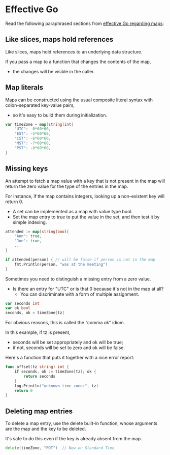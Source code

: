 # Effective Go

Read the following paraphrased sections from [effective Go regarding maps](https://go.dev/doc/effective_go#maps):

## Like slices, maps hold references

Like slices, maps hold references to an underlying data structure.

If you pass a map to a function that changes the contents of the map,

- the changes will be visible in the caller.

## Map literals

Maps can be constructed using the usual composite literal syntax with colon-separated key-value pairs,

- so it's easy to build them during initialization.

```go
var timeZone = map[string]int{
    "UTC":  0*60*60,
    "EST": -5*60*60,
    "CST": -6*60*60,
    "MST": -7*60*60,
    "PST": -8*60*60,
}
```

## Missing keys

An attempt to fetch a map value with a key that is not present in the map will return the zero value for the type of the entries in the map.

For instance, if the map contains integers, looking up a non-existent key will return 0.

- A set can be implemented as a map with value type bool.
- Set the map entry to true to put the value in the set, and then test it by simple indexing.

```go
attended := map[string]bool{
    "Ann": true,
    "Joe": true,
    ...
}

if attended[person] { // will be false if person is not in the map
    fmt.Println(person, "was at the meeting")
}
```

Sometimes you need to distinguish a missing entry from a zero value.

- Is there an entry for "UTC" or is that 0 because it's not in the map at all?
  - You can discriminate with a form of multiple assignment.

```go
var seconds int
var ok bool
seconds, ok = timeZone[tz]
```

For obvious reasons, this is called the “comma ok” idiom.

In this example, if tz is present,

- seconds will be set appropriately and ok will be true;
- if not, seconds will be set to zero and ok will be false.

Here's a function that puts it together with a nice error report:

```go
func offset(tz string) int {
    if seconds, ok := timeZone[tz]; ok {
        return seconds
    }
    log.Println("unknown time zone:", tz)
    return 0
}
```

## Deleting map entries

To delete a map entry, use the delete built-in function, whose arguments are the map and the key to be deleted.

It's safe to do this even if the key is already absent from the map.

```go
delete(timeZone, "PDT")  // Now on Standard Time
```
